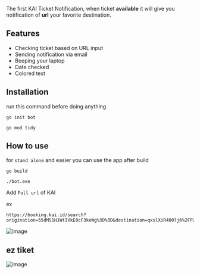 The first KAI Ticket Notification, when ticket **available** it will give you notification of **url** your favorite destination.

## Features

-   Checking ticket based on URL input
-   Sending notification via email
-   Beeping your laptop 
-   Date checked
-   Colored text 


## Installation

run this command before doing anything

```
go init bot
```
```
go mod tidy
```

## How to use

for `stand alone` and easier you can use the app after build

```
go build
```
```
./bot.exe 
```

Add `Full url` of KAI 

ex 
```
https://booking.kai.id/search?origination=55dMS1HJWtIVkE0cF3keWg%3D%3D&destination=qxslXiR400lj6%2FPZajpzrA%3D%3D&tanggal=7uiL4lOpVmXVm%2BMKIzEROqqM1n%2FOTTYMBZfeulLdQgo%3D&adult=mgT5KWGJSBCSgTEPZK1TDw%3D%3D&infant=1UWGhfAWIkQIJloxJRLitg%3D%3D&book_type=
```  

![image](https://github.com/4be/KaiNotification/assets/35648390/41c41e73-f7ad-4900-a565-d7b354a35369)

## ez tiket

![image](https://github.com/4be/KaiNotification/assets/35648390/c8bfa86f-471c-4c09-a8e0-d4b9b9c6cbbd)
